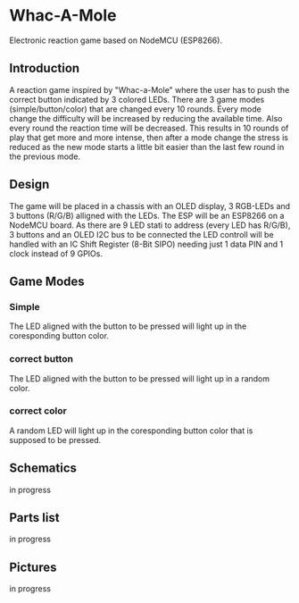 # Whac-A-Mole
Electronic reaction game based on NodeMCU (ESP8266).

## Introduction
A reaction game inspired by "Whac-a-Mole" where the user has to push the correct button indicated by 3 colored LEDs. There are 3 game modes (simple/button/color) that are changed every 10 rounds. Every mode change the difficulty will be increased by reducing the available time. Also every round the reaction time will be decreased. This results in 10 rounds of play that get more and more intense, then after a mode change the stress is reduced as the new mode starts a little bit easier than the last few round in the previous mode.
## Design
The game will be placed in a chassis with an OLED display, 3 RGB-LEDs and 3 buttons (R/G/B) alligned with the LEDs. The ESP will be an ESP8266 on a NodeMCU board. As there are 9 LED stati to address (every LED has R/G/B), 3 buttons and an OLED I2C bus to be connected the LED controll will be handled with an IC Shift Register (8-Bit SIPO) needing just 1 data PIN and 1 clock instead of 9 GPIOs.
## Game Modes
### Simple
The LED aligned with the button to be pressed will light up in the coresponding button color.
### correct button
The LED aligned with the button to be pressed will light up in a random color.
### correct color
A random LED will light up in the coresponding button color that is supposed to be pressed.
## Schematics
in progress
## Parts list
in progress
## Pictures
in progress
